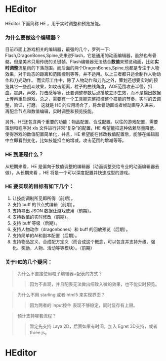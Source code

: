 # HEditor

HEditor 下面简称 HE ，用于实时调整和预览技能。

### 为什么要做这个编辑器？

目前市面上游戏相关的编辑器，最强的几个，罗列一下: Flash,DragonBones,Spine,先来说Flash，它是通用的动画编辑器，虽然也有骨骼，但是美术只用传统的关键帧，Flash编辑器无法结合**数值**来预览动画，比如**实时调整**流星雨的下落范围。而后面的两个DragonBones,Spine,也都是专注于人物效果，对于动态的距离和范围控制等等，并不适用。以上三者都只适合制作人物动作和刀光动作。
而实际工作中，除了人物动作和刀光之外，策划还想要实时的预览其它一些战斗效果，如攻击距离，粒子的曲线角度，AOE范围攻击半径，扣血，震屏，声效，打击感等等，还要调整参数后点播放立即生效，而不是输出数据上传再重启游戏，总之，需要有一个工具能完整把控整个技能的节奏，实时的去调整，验证，打磨。
这就是 HE 的应用场合了，将龙骨动画或者帧动画导入进来，再配合节点和数值编辑，实时调整和预览技能。

另外，HE还包含两个重要的功能：物品配置、合成配置。以往的游戏配置，需要策划和程序对 xls 文件进行非常“复杂”的配置，HE 希望能把这种依赖尽量降低，使得游戏的数值配置简单化，并且，HE 希望能在修改数值配置后，能够在编辑器中立即看到变化，比如技能扣血的增减，攻击范围的增减等等。

### HE 到底是什么？
从短期来看，HE 是偏向于数值调整的编辑器（动画调整交给专业的动画编辑器去做），从长期来看 ，HE 将是一个可以深度配置并快速成型的游戏。

### HE 要实现的目标有如下几个：

1. 让技能调制所见即所得（前期）。
1. 支持 buff 的节点式编辑（前期）。
1. 支持导出 JSON 数据让游戏使用（前期）。
1. 支持数值的实时修改（前期）。
1. 支持 buff 等级（后期）。
1. 支持人物动作（dragonbones）和 buff 的回放预览（后期）。
1. 支持简单的AI和副本配置（后期）。
1. 支持物品定义、合成配方定义（而合成这个概念，可以包含并支持升级、强化、奖励，人物、活动等等模块）。（前期）

### 关于HE的几个疑问：

>为什么不直接使用粒子编辑器+配表的方式？
>>因为不直观，并且配表无法做出细致入微的效果，也不能实时预览。

>为什么不用 starling 或者 html5 来实现界面？
>>因为两者的 input控件 表现不够稳定，同时显存有上限。

>预计支持哪套流程？
>>暂定先支持 Laya 2D，后面如果有时间，加入 Egret 3D支持，或者 three.js。




# HEditor

